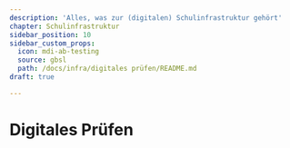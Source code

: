 ```yaml
---
description: 'Alles, was zur (digitalen) Schulinfrastruktur gehört'
chapter: Schulinfrastruktur
sidebar_position: 10
sidebar_custom_props:
  icon: mdi-ab-testing
  source: gbsl
  path: /docs/infra/digitales prüfen/README.md
draft: true

---
```


# Digitales Prüfen

<Features />
